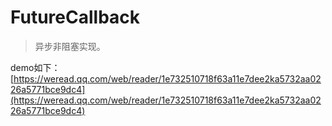 # FutureCallback


> 异步非阻塞实现。

demo如下：
[https://weread.qq.com/web/reader/1e732510718f63a11e7dee2ka5732aa0226a5771bce9dc4](https://weread.qq.com/web/reader/1e732510718f63a11e7dee2ka5732aa0226a5771bce9dc4)
